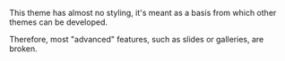 This theme has almost no styling, it's meant as a basis from which other
themes can be developed.

Therefore, most "advanced" features, such as slides or galleries, are broken.
